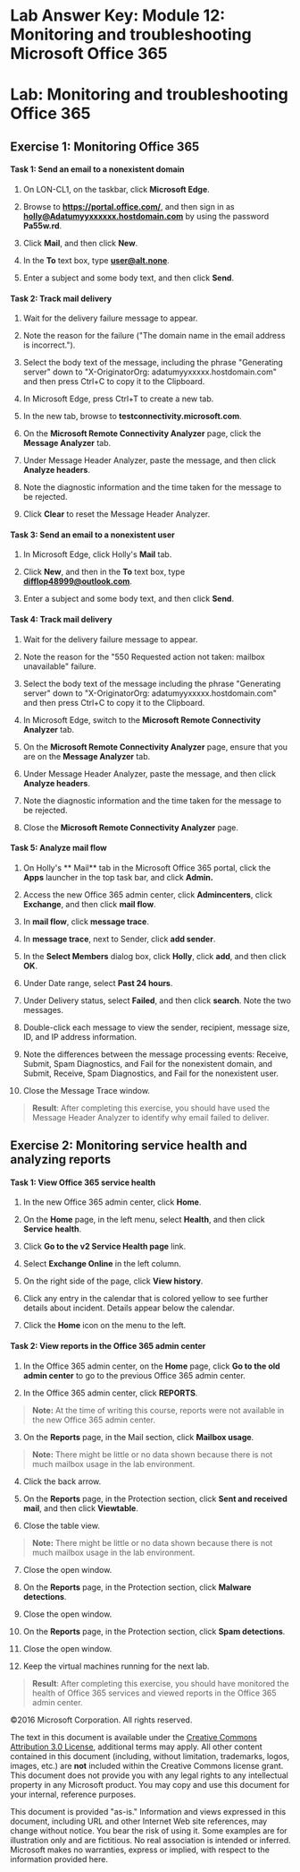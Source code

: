 # Lab Answer Key:  Module 12: Monitoring and troubleshooting Microsoft Office 365
# Lab: Monitoring and troubleshooting Office 365
  
## Exercise 1: Monitoring Office 365
  
#### Task 1: Send an email to a nonexistent domain
  
1. On LON-CL1, on the taskbar, click  **Microsoft Edge**.

2. Browse to  **https://portal.office.com/**, and then sign in as  **holly@Adatumyyxxxxxx.hostdomain.com** by using the password **Pa55w.rd**.

3. Click  **Mail**, and then click  **New**.

4. In the  **To** text box, type **user@alt.none**.

5. Enter a subject and some body text, and then click  **Send**.



#### Task 2: Track mail delivery
  
1. Wait for the delivery failure message to appear.

2. Note the reason for the failure ("The domain name in the email address is incorrect.").

3. Select the body text of the message, including the phrase "Generating server" down to "X-OriginatorOrg: adatumyyxxxxx.hostdomain.com" and then press Ctrl+C to copy it to the Clipboard.

4. In Microsoft Edge, press Ctrl+T to create a new tab.

5. In the new tab, browse to  **testconnectivity.microsoft.com**.

6. On the  **Microsoft Remote Connectivity Analyzer** page, click the **Message Analyzer** tab.

7. Under Message Header Analyzer, paste the message, and then click  **Analyze headers**.

8. Note the diagnostic information and the time taken for the message to be rejected.

9. Click  **Clear** to reset the Message Header Analyzer.



#### Task 3: Send an email to a nonexistent user
  
1. In Microsoft Edge, click Holly's  **Mail** tab.

2. Click  **New**, and then in the  **To** text box, type **difflop48999@outlook.com**.

3. Enter a subject and some body text, and then click  **Send**.



#### Task 4: Track mail delivery
  
1. Wait for the delivery failure message to appear. 

2. Note the reason for the "550 Requested action not taken: mailbox unavailable" failure.

3. Select the body text of the message including the phrase "Generating server" down to "X-OriginatorOrg: adatumyyxxxxx.hostdomain.com" and then press Ctrl+C to copy it to the Clipboard.

4. In Microsoft Edge, switch to the  **Microsoft Remote Connectivity Analyzer** tab.

5. On the  **Microsoft Remote Connectivity Analyzer** page, ensure that you are on the **Message Analyzer** tab.

6. Under Message Header Analyzer, paste the message, and then click  **Analyze headers**.

7. Note the diagnostic information and the time taken for the message to be rejected.

8. Close the  **Microsoft Remote Connectivity Analyzer** page.



#### Task 5: Analyze mail flow
  
1. On Holly's ** Mail** tab in the Microsoft Office 365 portal, click the **Apps** launcher in the top task bar, and click **Admin.**

2. Access the new Office 365 admin center, click  **Admincenters**, click  **Exchange**, and then click  **mail flow**.

3. In  **mail flow**, click  **message trace**.

4. In  **message trace**, next to Sender, click  **add sender**.

5. In the  **Select Members** dialog box, click **Holly**, click  **add**, and then click  **OK**.

6. Under Date range, select  **Past 24 hours**.

7. Under Delivery status, select  **Failed**, and then click  **search**. Note the two messages.

8. Double-click each message to view the sender, recipient, message size, ID, and IP address information.

9. Note the differences between the message processing events: Receive, Submit, Spam Diagnostics, and Fail for the nonexistent domain, and Submit, Receive, Spam Diagnostics, and Fail for the nonexistent user.

10. Close the Message Trace window.


>  **Result**: After completing this exercise, you should have used the Message Header Analyzer to identify why email failed to deliver.


## Exercise 2: Monitoring service health and analyzing reports
  
#### Task 1: View Office 365 service health
  
1. In the new Office 365 admin center, click  **Home**.

2. On the  **Home** page, in the left menu, select **Health**, and then click  **Service** **health**. 

3. Click  **Go to the v2 Service Health page** link.

4. Select  **Exchange Online** in the left column.

5. On the right side of the page, click  **View history**.

6. Click any entry in the calendar that is colored yellow to see further details about incident. Details appear below the calendar.

7. Click the  **Home** icon on the menu to the left.



#### Task 2: View reports in the Office 365 admin center
  
1. In the Office 365 admin center, on the  **Home** page, click **Go to the old admin center** to go to the previous Office 365 admin center.

2. In the Office 365 admin center, click  **REPORTS**.
>  **Note:** At the time of writing this course, reports were not available in the new Office 365 admin center.
3. On the  **Reports** page, in the Mail section, click **Mailbox usage**.
>  **Note:** There might be little or no data shown because there is not much mailbox usage in the lab environment.
4. Click the back arrow.

5. On the  **Reports** page, in the Protection section, click **Sent and received mail**, and then click  **Viewtable**.

6. Close the table view.
>  **Note:** There might be little or no data shown because there is not much mailbox usage in the lab environment.
7. Close the open window.

8. On the  **Reports** page, in the Protection section, click **Malware detections**.

9. Close the open window.

10. On the  **Reports** page, in the Protection section, click **Spam detections**.

11. Close the open window.

12. Keep the virtual machines running for the next lab.


>  **Result**: After completing this exercise, you should have monitored the health of Office 365 services and viewed reports in the Office 365 admin center.



©2016 Microsoft Corporation. All rights reserved.

The text in this document is available under the [Creative Commons Attribution 3.0 License](https://creativecommons.org/licenses/by/3.0/legalcode "Creative Commons Attribution 3.0 License"), additional terms may apply.  All other content contained in this document (including, without limitation, trademarks, logos, images, etc.) are **not** included within the Creative Commons license grant.  This document does not provide you with any legal rights to any intellectual property in any Microsoft product. You may copy and use this document for your internal, reference purposes.

This document is provided "as-is." Information and views expressed in this document, including URL and other Internet Web site references, may change without notice. You bear the risk of using it. Some examples are for illustration only and are fictitious. No real association is intended or inferred. Microsoft makes no warranties, express or implied, with respect to the information provided here.

  